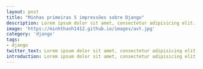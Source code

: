 ```yaml
---
layout: post
title: "Minhas primeiras 5 impressões sobre Django"
description: Lorem ipsum dolor sit amet, consectetur adipisicing elit.
image: 'https://minhthanh1412.github.io/images/avt.jpg'
category: 'django'
tags:
- django
twitter_text: Lorem ipsum dolor sit amet, consectetur adipisicing elit.
introduction: Lorem ipsum dolor sit amet, consectetur adipisicing elit, sed do eiusmod tempor incididunt ut labore et dolore magna aliqua.
---
```

